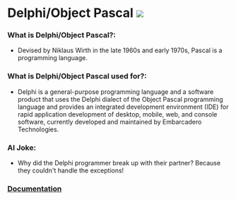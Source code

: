 # Delphi/Object Pascal ![](https://www.tiobe.com/wp-content/themes/tiobe/tiobe-index/images/Delphi_Object_Pascal.png)
### What is Delphi/Object Pascal?:
- Devised by Niklaus Wirth in the late 1960s and early 1970s, Pascal is a programming language.

### What is Delphi/Object Pascal used for?:
- Delphi is a general-purpose programming language and a software product that uses the Delphi dialect of the Object Pascal programming language and provides an integrated development environment (IDE) for rapid application development of desktop, mobile, web, and console software,  currently developed and maintained by Embarcadero Technologies.

### AI Joke:
- Why did the Delphi programmer break up with their partner?  Because they couldn't handle the exceptions!

### [Documentation](https://docwiki.embarcadero.com/RADStudio/Sydney/en/Delphi’s_Object_Pascal_Style_Guide)
